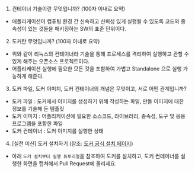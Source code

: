 1. 컨테이너 기술이란 무엇입니까? (100자 이내로 요약)
- 애플리케이션이 컴퓨팅 환경 간 신속하고 신뢰성 있게 실행될 수 있도록 코드와 종속성이 있는 것들을 패키징하는 SW의 표준 단위이다.

2. 도커란 무엇입니까? (100자 이내로 요약)
- 위와 같이 리눅스의 컨테이너라 기술을 통해 프로세스를 격리하여 실행하고 관할 수 있게 해주는 오픈소스 프로젝트이다.
- 어플리케이션 실행에 필요한 모든 것을 포함하여 가볍고 Standalone 으로 실행 가능하게 해준다.

3. 도커 파일, 도커 이미지, 도커 컨테이너의 개념은 무엇이고, 서로 어떤 관계입니까?
- 도커 파일 : 도커에서 이미지를 생성하기 위해 작성하는 파일, 만들 이미지에 대한 정보를 기술해 둔 템플릿
- 도커 이미지 : 어플리케이션에 필요한 소스코드, 라이브러리, 종속성, 도구 및 응용프로그램을 포함한 파일
- 도커 컨테이너 : 도커 이미지를 실행한 상태

4. [실전 미션] 도커 설치하기 (참조: [도커 공식 설치 페이지](https://docs.docker.com/engine/install/))
- 아래 `도커 설치부터 실행 튜토리얼`을 참조하여 도커를 설치하고, 도커 컨테이너를 실행한 화면을 캡쳐해서 Pull Request에 올리세요.
